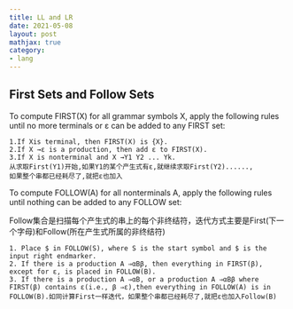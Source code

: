 ```yaml
---
title: LL and LR
date: 2021-05-08
layout: post
mathjax: true
category:
- lang
---
```

## First Sets and Follow Sets

To compute FIRST(X) for all grammar symbols X, apply the following rules until no more terminals or ε can be added to any FIRST set:

````
1.If Xis terminal, then FIRST(X) is {X}.
2.If X →ε is a production, then add ε to FIRST(X).
3.If X is nonterminal and X →Y1 Y2 ... Yk. 
从求取First(Y1)开始,如果Y1的某个产生式有ε,就继续求取First(Y2)......,
如果整个串都已经耗尽了,就把ε也加入
````

To compute FOLLOW(A) for all nonterminals A, apply the following rules until nothing can be added to any FOLLOW set:

Follow集合是扫描每个产生式的串上的每个非终结符，迭代方式主要是First(下一个字母)和Follow(所在产生式所属的非终结符)

````
1. Place $ in FOLLOW(S), where S is the start symbol and $ is the input right endmarker.
2. If there is a production A ⇒αΒβ, then everything in FIRST(β), except for ε, is placed in FOLLOW(B).
3. If there is a production A ⇒αΒ, or a production A ⇒αΒβ where FIRST(β) contains ε(i.e., β ⇒ε),then everything in FOLLOW(A) is in FOLLOW(B).如同计算First一样迭代，如果整个串都已经耗尽了,就把ε也加入Follow(B)
````